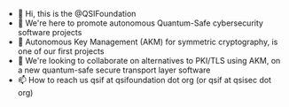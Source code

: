 - 👋 Hi, this is the @QSIFoundation
- 👀 We're here to promote autonomous Quantum-Safe cybersecurity software projects
- 🌱 Autonomous Key Management (AKM) for symmetric cryptography, is one of our first projects
- 💞️ We're looking to collaborate on alternatives to PKI/TLS using AKM, on a new quantum-safe secure transport layer software
- 📫 How to reach us qsif at qsifoundation dot org (or qsif at qsisec dot org)

<!---
QSIFoundation/QSIFoundation is a ✨ special ✨ repository because its `README.md` (this file) appears on your GitHub profile.
You can click the Preview link to take a look at your changes.
--->
